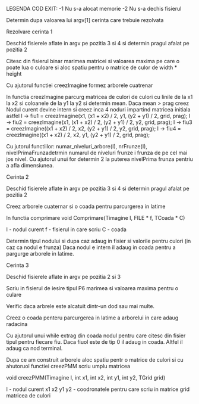 LEGENDA COD EXIT:
 -1 Nu s-a alocat memorie
 -2 Nu s-a dechis fisierul


Determin dupa valoarea lui argv[1] cerinta care trebuie rezolvata

Rezolvare cerinta 1

Deschid fisierele aflate in argv pe pozitia 3 si 4 si determin pragul afalat pe pozitia 2

Citesc din fisierul binar marimea matricei si valoarea maxima pe care o poate lua o culoare si aloc spatiu pentru o matrice de culor de width *  height

Cu ajutorul functiei creezImagine formez arborele cuatrenar

In functia creezImagine parcurg matricea de culori de culori cu linile de la x1 la x2 si coloanele de la y1 la y2 si determin mean. Daca mean > prag creez Nodul curent devine intern si creez inca 4 noduri impartind matricea initiala astfel 
            I -> fiu1 = creezImagine(x1, (x1 + x2) / 2, y1, (y2 + y1) / 2, grid, prag);
            I -> fiu2 = creezImagine(x1, (x1 + x2) / 2, (y2 + y1) / 2, y2, grid, prag);
            I -> fiu3 = creezImagine((x1 + x2) / 2, x2, (y2 + y1) / 2, y2, grid, prag);
            I -> fiu4 = creezImagine((x1 + x2) / 2, x2, y1, (y2 + y1) / 2, grid, prag);

Cu jutorul functiilor: numar_niveluri_arbore(I), nrFrunze(I), nivelPrimaFrunzadetrmin numarul de niveluri frunze i frunza de pe cel mai jos nivel. Cu ajutorul unui for determin 2 la puterea nivelPrima frunza pentriu a afla dimensiunea.

Cerinta 2

Deschid fisierele aflate in argv pe pozitia 3 si 4 si determin pragul afalat pe pozitia 2

Creez arborele cuaternar si o coada pentru parcurgerea in latime

In functia comprimare void Comprimare(Timagine I, FILE * f, TCoada * C)
 
 I - nodul curent
 f - fisierul in care scriu
 C - coada

 Determin tipul nodului si dupa caz adaug in fisier si valorile pentru culori (in caz ca nodul e frunza)
 Daca nodul e intern il adaug in coada pentru a pargurge arborele in latime.


Cerinta 3

Deschid fisierele aflate in argv pe pozitia 2 si 3

Scriu in fisierul de iesire tipul P6 marimea si valoarea maxima pentru o culare

Verific daca arbrele este alcatuit dintr-un dod sau mai multe.

Creez o coada penteru parcurgerea in latime a arborelui in care adaug radacina

Cu ajutorul unui while extrag din coada nodul pentru care citesc din fisier tipul pentru fiecare fiu. Daca fiuol este de tip  0 il adaug in coada. Altfel il adaug ca nod terminal.

Dupa ce am construit arborele aloc spatiu pentr o matrice de culori si cu ahutoruol functiei creezPMM scriu umplu matricea

void creezPMM(Timagine I, int x1, int x2, int y1, int y2, TGrid grid)

I - nodul curent
x1 x2 y1 y2 - coodronatele pentru care scriu in matrice
grid matricea de culori